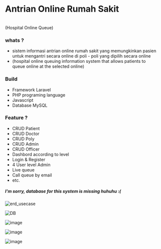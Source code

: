 <h1>Antrian Online Rumah Sakit </h1> 
<br> (Hospital Online Queue)
<br>
<h3>whats ? </h3>
<ul>
<li> sistem informasi antrian online rumah sakit yang memungkinkan pasien untuk mengantri secara online di poli - poli yang dipilih secara online
<li> (hospital online queuing information system that allows patients to queue online at the selected online)
</ul>

<h3> Build </h3>
<ul>
<li> Framework Laravel 
<li> PHP programing language 
<li> Javascript
<li> Database MySQL 
</ul>


<h3>Feature ? </h3> 
<ul>
<li> CRUD Patient
<li> CRUD Doctor
<li> CRUD Poly
<li> CRUD Admin
<li> CRUD Officer
<li> Dashbord according to level
<li> Login & Register
<li> 4 User level Admin
<li> Live queue
<li> Call queue by email
<li> etc.
</ul>


<h5> I'm sorry, database for this system is missing huhuhu :( </h5>


![erd_usecase](https://user-images.githubusercontent.com/62735019/147570124-1b1363d1-c866-478b-bfa7-cba3a5347495.jpg)

![DB](https://user-images.githubusercontent.com/62735019/147570152-6ab95589-65d4-49c3-a6e0-851987299002.png)

![image](https://user-images.githubusercontent.com/62735019/147570470-8e8fe051-5fff-490c-a56e-3135e0097ac2.png)

![image](https://user-images.githubusercontent.com/62735019/147570503-6338cde5-7075-4ad3-bee3-6ae6020dd66a.png)

![image](https://user-images.githubusercontent.com/62735019/147570540-c69cc787-1996-41c2-a5d2-90ea1621780c.png)




